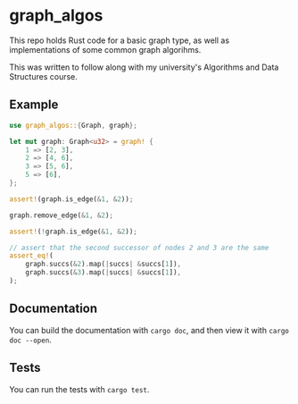 # graph_algos
This repo holds Rust code for a basic graph type, as well as implementations of some common graph algorihms.

This was written to follow along with my university's Algorithms and Data Structures course.

## Example

```rust
use graph_algos::{Graph, graph};

let mut graph: Graph<u32> = graph! {
    1 => [2, 3],
    2 => [4, 6],
    3 => [5, 6],
    5 => [6],
};

assert!(graph.is_edge(&1, &2));

graph.remove_edge(&1, &2);

assert!(!graph.is_edge(&1, &2));

// assert that the second successor of nodes 2 and 3 are the same
assert_eq!(
    graph.succs(&2).map(|succs| &succs[1]),
    graph.succs(&3).map(|succs| &succs[1]),
);
```

## Documentation
You can build the documentation with `cargo doc`, and then view it with `cargo doc --open`.

## Tests
You can run the tests with `cargo test`.
